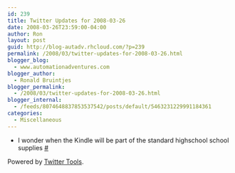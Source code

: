 ```yaml
---
id: 239
title: Twitter Updates for 2008-03-26
date: 2008-03-26T23:59:00-04:00
author: Ron
layout: post
guid: http://blog-autadv.rhcloud.com/?p=239
permalink: /2008/03/twitter-updates-for-2008-03-26.html
blogger_blog:
  - www.automationadventures.com
blogger_author:
  - Ronald Bruintjes
blogger_permalink:
  - /2008/03/twitter-updates-for-2008-03-26.html
blogger_internal:
  - /feeds/8074648837853537542/posts/default/5463231229991184361
categories:
  - Miscellaneous
---
```

  * I wonder when the Kindle will be part of the standard highschool school supplies [#](http://twitter.com/ronaldb/statuses/777670625)

<div>
  Powered by <a href="http://alexking.org/projects/wordpress">Twitter Tools</a>.
</div>